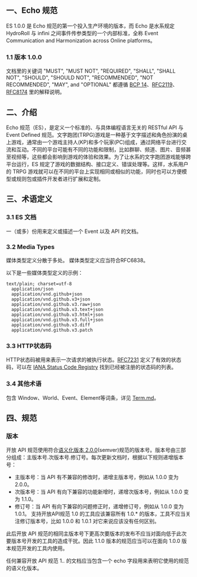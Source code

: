 ## 一、Echo 规范

ES 1.0.0 是 Echo 规范的第一个投入生产环境的版本，而 Echo 是水系规定 HydroRoll 与 infini 之间事件传参类型的一个内部标准，全称 Event Communication and Harmonization across Online platforms。

### 1.1 版本 1.0.0

文档里的关键词 "MUST", "MUST NOT", "REQUIRED", "SHALL", "SHALL NOT", "SHOULD", "SHOULD NOT", "RECOMMENDED", "NOT RECOMMENDED", "MAY", and "OPTIONAL" 都遵循 [BCP 14]、[RFC2119]、[RFC8174] 里的解释说明。

[BCP 14]: https://www.rfc-editor.org/info/bcp14
[RFC2119]: https://datatracker.ietf.org/doc/html/rfc2119
[RFC8174]: https://datatracker.ietf.org/doc/html/rfc8174


## 二、介绍

Echo 规范（ES），是定义一个标准的、与具体编程语言无关的 RESTful API 与 Event Defined 规范。文字跑团(TRPG)游戏是一种基于文字描述和角色扮演的桌上游戏，通常由一个游戏主持人(KP)和多个玩家(PC)组成，通过网络平台进行交流和互动。不同的平台可能有不同的功能和限制，比如群聊、频道、图片、音频甚至视频等，这些都会影响到游戏的体验和效果。为了让水系的文字跑团游戏能够跨平台运行，ES 规定了游戏的数据结构、接口定义、错误处理等。这样，水系用户的 TRPG 游戏就可以在不同的平台上实现相同或相似的功能，同时也可以方便模型或规则包或插件开发者进行扩展和定制。


## 三、术语定义

### 3.1 ES 文档

一（或多）份用来定义或描述一个 Event 以及 API 的文档。

### 3.2 Media Types

媒体类型定义分散于多处。 媒体类型定义应当符合RFC6838。

以下是一些媒体类型定义的示例：

```
text/plain; charset=utf-8
  application/json
  application/vnd.github+json
  application/vnd.github.v3+json
  application/vnd.github.v3.raw+json
  application/vnd.github.v3.text+json
  application/vnd.github.v3.html+json
  application/vnd.github.v3.full+json
  application/vnd.github.v3.diff
  application/vnd.github.v3.patch
```

### 3.3 HTTP状态码

HTTP状态码被用来表示一次请求的被执行状态。[RFC7231] 定义了有效的状态码，可以在 [IANA Status Code Registry] 找到已经被注册的状态码的列表。

[RFC7231]: http://tools.ietf.org/html/rfc7231#section-6
[IANA Status Code Registry]: http://www.iana.org/assignments/http-status-codes/http-status-codes.xhtml

### 3.4 其他术语

包含 Window、World、Event、Element等词条，详见 [Term.md](./Term.md)。


## 四、规范

### 版本

开放 API 规范使用符合[语义化版本 2.0.0](http://semver.org/spec/v2.0.0.html)(semver)规范的版本号。版本号由三部分组成：主版本号.次版本号.修订号。每次更新文档时，根据以下规则递增版本号：
* 主版本号：当 API 有不兼容的修改时，递增主版本号，例如从 1.0.0 变为 2.0.0。
* 次版本号：当 API 有向下兼容的功能新增时，递增次版本号，例如从 1.0.0 变为 1.1.0。
* 修订号：当 API 有向下兼容的问题修正时，递增修订号，例如从 1.0.0 变为 1.0.1。
支持开放API规范 1.0 的工具应该兼容所有 1.0.* 的版本，工具不应当关注修订版本号，比如 1.0.0 和 1.0.1 对它来说应该没有任何区别。

此后开放 API 规范的相同主版本号下更高次要版本的发布不应当对面向低于此次要版本号开发的工具的造成干扰。因此 1.1.0 版本的规范应当可以在面向 1.0.0 版本规范开发的工具内使用。

任何兼容开放 API 规范 1.*.* 的文档应当包含一个 echo 字段用来表明它使用的规范的语义化版本。
